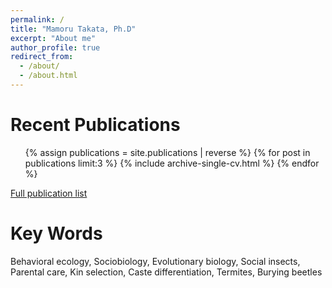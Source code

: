 ```yaml
---
permalink: /
title: "Mamoru Takata, Ph.D"
excerpt: "About me"
author_profile: true
redirect_from: 
  - /about/
  - /about.html
---
```


# Recent Publications

   <ul>{% assign publications = site.publications | reverse %}
  {% for post in publications limit:3 %}
    {% include archive-single-cv.html %}
  {% endfor %}</ul>

[Full publication list](https://scholar.google.com/citations?user=1fHBRKMAAAAJ)  


# Key Words
Behavioral ecology, Sociobiology, Evolutionary biology, Social insects, Parental care, Kin selection, Caste differentiation, Termites, Burying beetles
